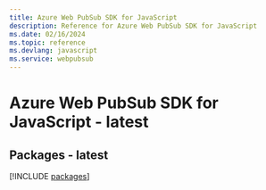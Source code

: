 ```yaml
---
title: Azure Web PubSub SDK for JavaScript
description: Reference for Azure Web PubSub SDK for JavaScript
ms.date: 02/16/2024
ms.topic: reference
ms.devlang: javascript
ms.service: webpubsub
---
```

# Azure Web PubSub SDK for JavaScript - latest
## Packages - latest
[!INCLUDE [packages](web-pubsub-index.md)]